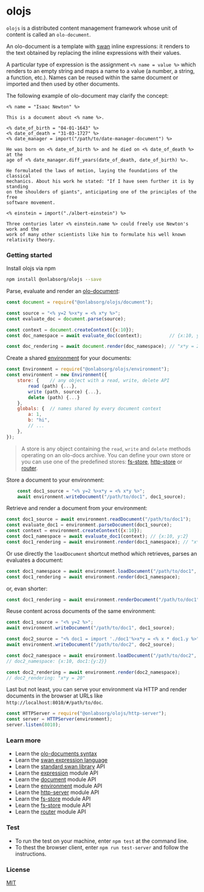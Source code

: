 # olojs

`olojs` is a distributed content management framework whose unit of content is
called an `olo-document`.

An olo-document is a template with [swan](./doc/swan.md) inline expressions: it 
renders to the text obtained by replacing the inline expressions with their
values.

A particular type of expression is the assignment `<% name = value %>` which
renders to an empty string and maps a name to a value (a number, a string, 
a function, etc.). Names can be reused within the same document or imported and 
then used by other documents.

The following example of olo-document may clarify the concept:

```
<% name = "Isaac Newton" %>

This is a document about <% name %>. 

<% date_of_birth = "04-01-1643" %>
<% date_of_death = "31-03-1727" %>
<% date_manager = import("/path/to/date-manager-document") %>

He was born on <% date_of_birth %> and he died on <% date_of_death %> at the 
age of <% date_manager.diff_years(date_of_death, date_of_birth) %>.

He formulated the laws of motion, laying the foundations of the classical
mechanics. About his work he stated: "If I have seen further it is by standing 
on the shoulders of giants", anticipating one of the principles of the free
software movement.

<% einstein = import("./albert-einstein") %>

Three centuries later <% einstein.name %> could freely use Newton's work and the
work of many other scientists like him to formulate his well known relativity theory.
```

### Getting started

Install olojs via npm

```sh
npm install @onlabsorg/olojs --save
```

Parse, evaluate and render an [olo-document](./docs/document.md):

```js
const document = require("@onlabsorg/olojs/document");

const source = "<% y=2 %>x*y = <% x*y %>";
const evaluate_doc = document.parse(source);

const context = document.createContext({x:10});
const doc_namespace = await evaluate_doc(context);          // {x:10, y:2}

const doc_rendering = await document.render(doc_namespace); // "x*y = 20"
```

Create a shared [environment](./docs/api/environment.md) for your documents:

```js
const Environment = require("@onlabsorg/olojs/environment");
const environment = new Environment({
    store: {    // any object with a read, write, delete API
        read (path) {...},
        write (path, source) {...},
        delete (path) {...}
    },
    globals: {  // names shared by every document context
        a: 1,
        b: "hi",
        // ...
    },
});
```

> A store is any object containing the `read`, `write` and `delete` methods 
> operating on an olo-docs archive. You can define your own store or you can use 
> one of the predefined stores: [fs-store](./docs/api/fs-store), 
> [http-store](./docs/api/http-store) or [router](./docs/api/router).

Store a document to your environment:

```js
    const doc1_source = "<% y=2 %>x*y = <% x*y %>";
    await environment.writeDocument("/path/to/doc1", doc1_source);
```

Retrieve and render a document from your environment:

```js
const doc1_source = await environment.readDocument("/path/to/doc1");
const evaluate_doc1 = environment.parseDocument(doc1_source);
const context = environment.createContext({x:10});
const doc1_namespace = await evaluate_doc1(context); // {x:10, y:2}
const doc1_rendering = await environment.render(doc1_namespace); // "x*y = 20
```

Or use directly the `loadDocument` shortcut method which retrieves, parses an 
evaluates a document:

```js
const doc1_namespace = await environment.loadDocument("/path/to/doc1", {x:10});
const doc1_rendering = await environment.render(doc1_namespace);
```

or, evan shorter:

```js
const doc1_rendering = await environment.renderDocument("/path/to/doc1", {x:10});
```

Reuse content across documents of the same environment:

```js
const doc1_source = "<% y=2 %>";
await environment.writeDocument("/path/to/doc1", doc1_source);

const doc2_source = "<% doc1 = import './doc1'%>x*y = <% x * doc1.y %>";
await environment.writeDocument("/path/to/doc2", doc2_source);

const doc2_namespace = await environment.loadDocument("/path/to/doc2", {x:10});
// doc2_namespace: {x:10, doc1:{y:2}}

const doc2_rendering = await environment.render(doc2_namespace);
// doc2_rendering: "x*y = 20"
```

Last but not least, you can serve your environment via HTTP and render documents 
in the browser at URLs like `http://localhost:8010/#/path/to/doc`.

```js
const HTTPServer = require("@onlabsorg/olojs/http-server");
const server = HTTPServer(environment);
server.listen(8010);
```

### Learn more
* Learn the [olo-documents syntax](./docs/document.md)
* Learn the [swan expression language](./docs/swan.md)
* Learn the [standard swan library](./docs/swan.md) API
* Learn the [expression](./docs/api/expression.md) module API
* Learn the [document](./docs/api/document.md) module API
* Learn the [environment](./docs/api/environment.md) module API
* Learn the [http-server](./docs/api/http-server.md) module API
* Learn the [fs-store](./docs/api/fs-store) module API
* Learn the [fs-store](./docs/api/http-store) module API
* Learn the [router](./docs/api/router) module API


### Test 
* To run the test on your machine, enter `npm test` at the command line.  
* To thest the browser client, enter `npm run test-server` and follow the
  instructions.


### License

[MIT](https://opensource.org/licenses/MIT)
